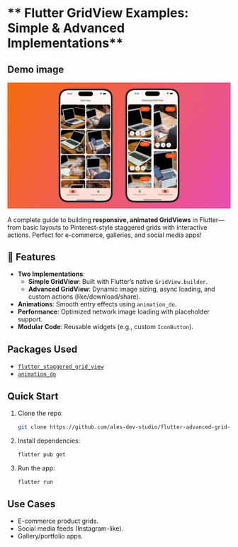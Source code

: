 # ** Flutter GridView Examples: Simple & Advanced Implementations**  


## Demo image

![Demo](https://raw.githubusercontent.com/ales-dev-studio/flutter-advanced-grid-views/refs/heads/main/assets/images/Demo.jpg)


A complete guide to building **responsive, animated GridViews** in Flutter—from basic layouts to Pinterest-style staggered grids with interactive actions. Perfect for e-commerce, galleries, and social media apps!  

## **📱 Features**  
- **Two Implementations**:  
  - **Simple GridView**: Built with Flutter’s native `GridView.builder`.  
  - **Advanced GridView**: Dynamic image sizing, async loading, and custom actions (like/download/share).  
- **Animations**: Smooth entry effects using `animation_do`.  
- **Performance**: Optimized network image loading with placeholder support.  
- **Modular Code**: Reusable widgets (e.g., custom `IconButton`).  

## **Packages Used**  
- [`flutter_staggered_grid_view`](https://pub.dev/packages/flutter_staggered_grid_view)  
- [`animation_do`](https://pub.dev/packages/animation_do)  

## **Quick Start**  
1. Clone the repo:  
   ```bash  
   git clone https://github.com/ales-dev-studio/flutter-advanced-grid-views.git 
   ```  
2. Install dependencies:  
   ```bash  
   flutter pub get  
   ```  
3. Run the app:  
   ```bash  
   flutter run  
   ```  

## **Use Cases**  
- E-commerce product grids.  
- Social media feeds (Instagram-like).  
- Gallery/portfolio apps.  
